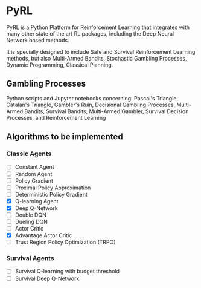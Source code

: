 # PyRL

PyRL is a Python Platform for Reinforcement Learning that integrates with many other state of the art RL packages, including the Deep Neural Network based methods.

It is specially designed to include Safe and Survival Reinforcement Learning methods, but also Multi-Armed Bandits, Stochastic Gambling Processes, Dynamic Programming, Classical Planning.


## Gambling Processes

Python scripts and Jupyter notebooks concerning: Pascal's Triangle, Catalan's Triangle, Gambler's Ruin, Decisional Gambling Processes, Multi-Armed Bandits, Survival Bandits, Multi-Armed Gambler, Survival Decision Processes, and Reinforcement Learning


## Algorithms to be implemented

### Classic Agents

- [ ] Constant Agent
- [ ] Random Agent
- [ ] Policy Gradient
- [ ] Proximal Policy Approximation
- [ ] Deterministic Policy Gradient
- [x] Q-learning Agent
- [x] Deep Q-Network
- [ ] Double DQN
- [ ] Dueling DQN
- [ ] Actor Critic
- [x] Advantage Actor Critic
- [ ] Trust Region Policy Optimization (TRPO)

### Survival Agents
- [ ] Survival Q-learning with budget threshold
- [ ] Survival Deep Q-Network
